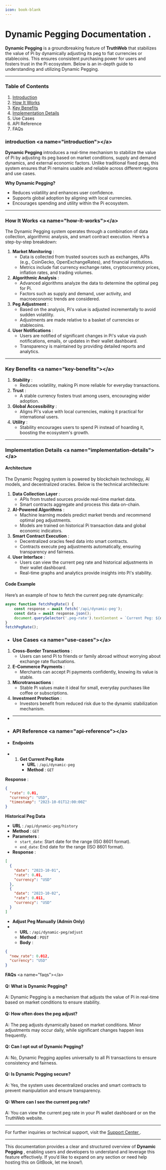 ```yaml
---
icon: book-blank
---
```


# Dynamic Pegging Documentation .

**Dynamic Pegging** is a groundbreaking feature of **TruthWeb** that stabilizes the value of Pi by dynamically adjusting its peg to fiat currencies or stablecoins. This ensures consistent purchasing power for users and fosters trust in the Pi ecosystem. Below is an in-depth guide to understanding and utilizing Dynamic Pegging.

***

### **Table of Contents**

1. [Introduction](dynamic-pegging-documentation-..md#ntroduction-less-than-a-name-introduction-greater-than-less-than-a-greater-than)
2. [How It Works](dynamic-pegging-documentation-..md#how-it-works-less-than-a-name-how-it-works-greater-than-less-than-a-greater-than)
3. [Key Benefits](dynamic-pegging-documentation-..md#key-benefits-less-than-a-name-key-benefits-greater-than-less-than-a-greater-than)
4. [Implementation Details](dynamic-pegging-documentation-..md#implementation-details-less-than-a-name-implementation-details-greater-than-less-than-a-greater-than)
5. Use Cases
6. API Reference
7. FAQs

### **introduction** \<a name="introduction">\</a>

**Dynamic Pegging** introduces a real-time mechanism to stabilize the value of Pi by adjusting its peg based on market conditions, supply and demand dynamics, and external economic factors. Unlike traditional fixed pegs, this system ensures that Pi remains usable and reliable across different regions and use cases.

**Why Dynamic Pegging?**

* Reduces volatility and enhances user confidence.
* Supports global adoption by aligning with local currencies.
* Encourages spending and utility within the Pi ecosystem.

***

### **How It Works** \<a name="how-it-works">\</a>

The Dynamic Pegging system operates through a combination of data collection, algorithmic analysis, and smart contract execution. Here’s a step-by-step breakdown:

1. **Market Monitoring** :
   * Data is collected from trusted sources such as exchanges, APIs (e.g., CoinGecko, OpenExchangeRates), and financial institutions.
   * Metrics include fiat currency exchange rates, cryptocurrency prices, inflation rates, and trading volumes.
2. **Algorithmic Analysis** :
   * Advanced algorithms analyze the data to determine the optimal peg for Pi.
   * Factors such as supply and demand, user activity, and macroeconomic trends are considered.
3. **Peg Adjustment** :
   * Based on the analysis, Pi's value is adjusted incrementally to avoid sudden volatility.
   * Adjustments are made relative to a basket of currencies or stablecoins.
4. **User Notifications** :
   * Users are notified of significant changes in Pi's value via push notifications, emails, or updates in their wallet dashboard.
   * Transparency is maintained by providing detailed reports and analytics.

***

### **Key Benefits** \<a name="key-benefits">\</a>

1. **Stability** :
   * Reduces volatility, making Pi more reliable for everyday transactions.
2. **Trust** :
   * A stable currency fosters trust among users, encouraging wider adoption.
3. **Global Accessibility** :
   * Aligns Pi's value with local currencies, making it practical for international users.
4. **Utility** :
   * Stability encourages users to spend Pi instead of hoarding it, boosting the ecosystem's growth.

***

### **Implementation Details** \<a name="implementation-details">\</a>

#### **Architecture**

The Dynamic Pegging system is powered by blockchain technology, AI models, and decentralized oracles. Below is the technical architecture:

1. **Data Collection Layer** :
   * APIs from trusted sources provide real-time market data.
   * Smart contracts aggregate and process this data on-chain.
2. **AI-Powered Algorithms** :
   * Machine learning models predict market trends and recommend optimal peg adjustments.
   * Models are trained on historical Pi transaction data and global economic indicators.
3. **Smart Contract Execution** :
   * Decentralized oracles feed data into smart contracts.
   * Contracts execute peg adjustments automatically, ensuring transparency and fairness.
4. **User Interface** :
   * Users can view the current peg rate and historical adjustments in their wallet dashboard.
   * Real-time graphs and analytics provide insights into Pi's stability.

#### **Code Example**

Here’s an example of how to fetch the current peg rate dynamically:

```javascript
async function fetchPegRate() {
    const response = await fetch('/api/dynamic-peg');
    const data = await response.json();
    document.querySelector('.peg-rate').textContent = `Current Peg: ${data.rate}`;
}
fetchPegRate();
```

* ### **Use Cases** \<a name="use-cases">\</a>

1. **Cross-Border Transactions** :
   * Users can send Pi to friends or family abroad without worrying about exchange rate fluctuations.
2. **E-Commerce Payments** :
   * Merchants can accept Pi payments confidently, knowing its value is stable.
3. **Microtransactions** :
   * Stable Pi values make it ideal for small, everyday purchases like coffee or subscriptions.
4. **Investment Protection** :
   * Investors benefit from reduced risk due to the dynamic stabilization mechanism.

- ***
- ### **API Reference** \<a name="api-reference">\</a>
- #### **Endpoints**
-
  1. **Get Current Peg Rate**
     * **URL** : `/api/dynamic-peg`
     * **Method** : `GET`

&#x20;**Response** :

```json
{
  "rate": 0.01,
  "currency": "USD",
  "timestamp": "2023-10-01T12:00:00Z"
}
```

**Historical Peg Data**

* **URL** : `/api/dynamic-peg/history`
* **Method** : `GET`
* **Parameters** :
  * `start_date`: Start date for the range (ISO 8601 format).
  * `end_date`: End date for the range (ISO 8601 format).
* **Response** :

```json
[
  {
    "date": "2023-10-01",
    "rate": 0.01,
    "currency": "USD"
  },
  {
    "date": "2023-10-02",
    "rate": 0.011,
    "currency": "USD"
  }
]
```

* **Adjust Peg Manually (Admin Only)**
*
  * **URL** : `/api/dynamic-peg/adjust`
  * **Method** : `POST`
  * **Body** :

```json
{
  "new_rate": 0.012,
  "currency": "USD"
}
```

**FAQs** \<a name="faqs">\</a>

#### Q: What is Dynamic Pegging?

A: Dynamic Pegging is a mechanism that adjusts the value of Pi in real-time based on market conditions to ensure stability.

#### Q: How often does the peg adjust?

A: The peg adjusts dynamically based on market conditions. Minor adjustments may occur daily, while significant changes happen less frequently.

#### Q: Can I opt out of Dynamic Pegging?

A: No, Dynamic Pegging applies universally to all Pi transactions to ensure consistency and fairness.

#### Q: Is Dynamic Pegging secure?

A: Yes, the system uses decentralized oracles and smart contracts to prevent manipulation and ensure transparency.

#### Q: Where can I see the current peg rate?

A: You can view the current peg rate in your Pi wallet dashboard or on the TruthWeb website.

***

For further inquiries or technical support, visit the [Support Center ](https://your-gitbook-space.gitbook.io/support).

***

This documentation provides a clear and structured overview of **Dynamic Pegging** , enabling users and developers to understand and leverage this feature effectively. If you’d like to expand on any section or need help hosting this on GitBook, let me know!\
